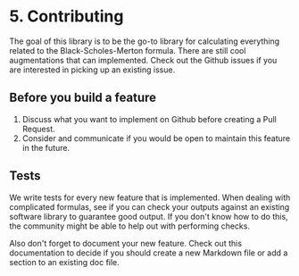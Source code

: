 # 5. Contributing

The goal of this library is to be the go-to library
for calculating everything related to the Black-Scholes-Merton formula.
There are still cool augmentations that can implemented.
Check out the Github issues if you are interested in picking up an existing issue.

## Before you build a feature
1. Discuss what you want to implement on Github before creating a Pull Request.
2. Consider and communicate if you would be open to maintain this feature in the future.

## Tests
We write tests for every new feature that is implemented.
When dealing with complicated formulas, see if you can check your outputs
against an existing software library to guarantee good output.
If you don't know how to do this, the community might be able to help out with performing checks.

Also don't forget to document your new feature. 
Check out this documentation to decide if you should create a new Markdown file or
add a section to an existing doc file.